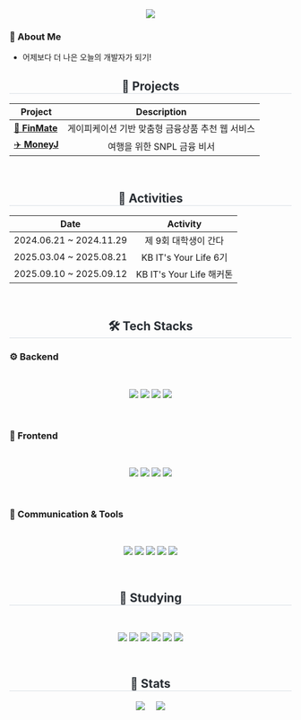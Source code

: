 <div align="center">
  <img src="https://capsule-render.vercel.app/api?type=rounded&color=1e3c72&height=180&text=Welcome%20to%20Youngjae's%20world&animation=twinkling&fontColor=ffffff&fontSize=42" />
</div>

<div>
  <h3>👋 About Me</h3>
</div>

<ul>
  <li>어제보다 더 나은 오늘의 개발자가 되기!</li>
</ul>

<div align="center">
  <h2 style="border-bottom: 1px solid #d8dee4; color: #282d33;">🚀 Projects</h2>
  
  | Project | Description |
  |---------|:-------------:|
  | [💸 **FinMate**](https://github.com/KB-technologia) | 게이피케이션 기반 맞춤형 금융상품 추천 웹 서비스 |
  | [✈️ **MoneyJ**](https://github.com/KB-moneyJ) | 여행을 위한 SNPL 금융 비서 |
</div>

<br>

<div align="center">
  <h2 style="border-bottom: 1px solid #d8dee4; color: #282d33;">📌 Activities</h2>
  
  | Date | Activity |
  |------|:----------:|
  | 2024.06.21 ~ 2024.11.29 | 제 9회 대학생이 간다 |
  | 2025.03.04 ~ 2025.08.21 | KB IT's Your Life 6기 |
  | 2025.09.10 ~ 2025.09.12 | KB IT's Your Life 해커톤 |
</div>

<br>

<div align="center">
  <h2 style="border-bottom: 1px solid #d8dee4; color: #282d33;">🛠️ Tech Stacks</h2>
</div>

### ⚙️ Backend

<br>

<p align="center">
  <img src="https://img.shields.io/badge/SpringBoot-6DB33F?style=for-the-badge&logo=springboot&logoColor=white"/>
  <img src="https://img.shields.io/badge/Spring-6DB33F?style=for-the-badge&logo=spring&logoColor=white"/>
  <img src="https://img.shields.io/badge/Java-007396?style=for-the-badge&logo=java&logoColor=white"/>
  <img src="https://img.shields.io/badge/MyBatis-FF2D20?style=for-the-badge&logoColor=white"/>
</p>

<br>

### 🎨 Frontend

<br>

<p align="center">
  <img src="https://img.shields.io/badge/HTML5-E34F26?style=for-the-badge&logo=html5&logoColor=white"/>
  <img src="https://img.shields.io/badge/CSS3-1572B6?style=for-the-badge&logo=css3&logoColor=white"/>
  <img src="https://img.shields.io/badge/JavaScript-F7DF1E?style=for-the-badge&logo=javascript&logoColor=black"/>
  <img src="https://img.shields.io/badge/Vue.js-4FC08D?style=for-the-badge&logo=vue.js&logoColor=white"/>
</p>

<br>

### 📡 Communication & Tools

<br>

<p align="center">
  <img src="https://img.shields.io/badge/Git-F05032?style=for-the-badge&logo=git&logoColor=white"/>
  <img src="https://img.shields.io/badge/GitHub-181717?style=for-the-badge&logo=github&logoColor=white"/>
  <img src="https://img.shields.io/badge/Slack-4A154B?style=for-the-badge&logo=slack&logoColor=white"/>
  <img src="https://img.shields.io/badge/Notion-000000?style=for-the-badge&logo=notion&logoColor=white"/>
  <img src="https://img.shields.io/badge/Figma-F24E1E?style=for-the-badge&logo=figma&logoColor=white"/>
</p>

<br>

<div align="center">
  <h2 style="border-bottom: 1px solid #d8dee4; color: #282d33;">📖 Studying</h2>
</div>

<br>

<p align="center">
  <img src="https://img.shields.io/badge/Docker-2496ED?style=for-the-badge&logo=docker&logoColor=white"/>
  <img src="https://img.shields.io/badge/Amazon%20EC2-FF9900?style=for-the-badge&logo=amazon-ec2&logoColor=white"/>
  <img src="https://img.shields.io/badge/Amazon%20RDS-527FFF?style=for-the-badge&logo=amazonrds&logoColor=white"/>
  <img src="https://img.shields.io/badge/Redis-DC382D?style=for-the-badge&logo=redis&logoColor=white"/>
  <img src="https://img.shields.io/badge/JPA-59666C?style=for-the-badge&logo=hibernate&logoColor=white"/>
  <img src="https://img.shields.io/badge/SpringSecurity-6DB33F?style=for-the-badge&logo=springsecurity&logoColor=white"/>
</p>

<br>

<div align="center">
  <h2 style="border-bottom: 1px solid #d8dee4; color: #282d33;">🏅 Stats</h2>
  
  <img src="https://github-readme-stats.vercel.app/api/top-langs/?username=YoungjaeSo&layout=compact&bg_color=0d1117&title_color=58a6ff&text_color=c9d1d9" />
  &nbsp;&nbsp;&nbsp;
  <img src="https://github-readme-stats.vercel.app/api?username=YoungjaeSo&show_icons=true&bg_color=0d1117&title_color=58a6ff&text_color=c9d1d9&icon_color=79c0ff" />
</div>
